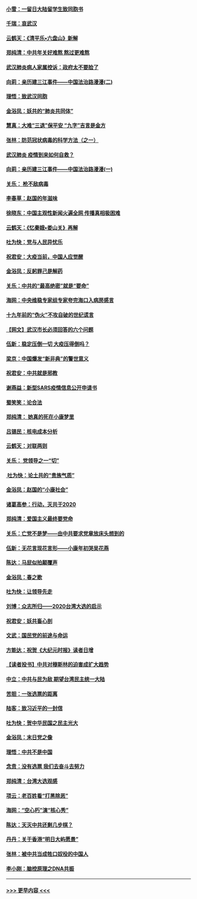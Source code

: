#### [小雪：一留日大陆留学生致同胞书](../pages/nsc993/n11834624.md?t=01312255) 
#### [千瑞：哀武汉](../pages/nsc993/n11833647.md?t=01312255) 
#### [云鹤天：《清平乐▪六盘山》新解](../pages/nsc993/n11833611.md?t=01312255) 
#### [郑纯清：中共年关好难熬 熬过更难熬](../pages/nsc993/n11833489.md?t=01312255) 
#### [武汉肺炎病人家属控诉：政府太不要脸了](../pages/nsc993/n11833205.md?t=01312255) 
#### [向莉：亲历建三江事件——中国法治路漫漫(二)](../pages/nsc993/n11829102.md?t=01312255) 
#### [理悟：致武汉同胞](../pages/nsc993/n11831522.md?t=01312255) 
#### [金浴凤：妖共的“肺炎共同体”](../pages/nsc993/n11829448.md?t=01312255) 
#### [慧真：大难“三退”保平安 “九字”吉言是金方](../pages/nsc993/n11829501.md?t=01312255) 
#### [张林：防范冠状病毒的科学方法（之一）](../pages/nsc993/n11828618.md?t=01312255) 
#### [武汉肺炎 疫情到来如何自救？](../pages/nsc993/n11827632.md?t=01312255) 
#### [向莉：亲历建三江事件——中国法治路漫漫(一)](../pages/nsc993/n11827190.md?t=01312255) 
#### [关乐： 枪不敌病毒](../pages/nsc993/n11826746.md?t=01312255) 
#### [李春草：赵国的年滋味](../pages/nsc993/n11826321.md?t=01312255) 
#### [徐晓东：中国主观性新闻火遍全网 传播真相极困难](../pages/nsc993/n11826508.md?t=01312255) 
#### [云鹤天：《忆秦娥▪娄山关》再解](../pages/nsc993/n11824682.md?t=01312255) 
#### [吐为快：党与人民异忧乐](../pages/nsc993/n11824660.md?t=01312255) 
#### [祝君安：大疫当前，中国人应觉醒](../pages/nsc993/n11821946.md?t=01312255) 
#### [金浴凤：反躬罪己是解药](../pages/nsc993/n11820280.md?t=01312255) 
#### [关乐：中共的“最高绝密”就是“要命”](../pages/nsc993/n11816946.md?t=01312255) 
#### [海网：中央维稳专家组专家夸完海口入病房感言](../pages/nsc993/n11815138.md?t=01312255) 
#### [十九年前的“伪火”不攻自破的世纪谎言](../pages/nsc993/n11813238.md?t=01312255) 
#### [【网文】武汉市长必须回答的六个问题](../pages/nsc993/n11813848.md?t=01312255) 
#### [伍新：稳定压倒一切 大疫压得倒吗？](../pages/nsc993/n11812634.md?t=01312255) 
#### [梁京：中国爆发“新非典”的警世意义](../pages/nsc993/n11812554.md?t=01312255) 
#### [祝君安：中共就是邪教](../pages/nsc993/n11812431.md?t=01312255) 
#### [谢燕益：新型SARS疫情信息公开申请书](../pages/nsc993/n11808840.md?t=01312255) 
#### [蜀笑笑：论合法](../pages/nsc993/n11808064.md?t=01312255) 
#### [郑纯清： 她真的死在小康梦里](../pages/nsc993/n11806623.md?t=01312255) 
#### [吕锡民：核电成本分析](../pages/nsc993/n11806284.md?t=01312255) 
#### [云鹤天：对联两则](../pages/nsc993/n11805957.md?t=01312255) 
#### [关乐： 党领导之一“切”](../pages/nsc993/n11804505.md?t=01312255) 
#### [ 吐为快：论土共的“贵族气质”](../pages/nsc993/n11804490.md?t=01312255) 
#### [金浴凤：赵国的“小康社会”](../pages/nsc993/n11804452.md?t=01312255) 
#### [诸葛高参：行动，灭共于2020](../pages/nsc993/n11804120.md?t=01312255) 
#### [郑纯清：爱国主义最终要党命](../pages/nsc993/n11802197.md?t=01312255) 
#### [关乐：亡党不是梦——由中共要求党章放床头想到的](../pages/nsc993/n11802156.md?t=01312255) 
#### [伍新：无花言现花言形——小康年初哭吴花燕](../pages/nsc993/n11800044.md?t=01312255) 
#### [陈达：马屁似拍颠覆声](../pages/nsc993/n11800010.md?t=01312255) 
#### [金浴凤：春之歌](../pages/nsc993/n11797687.md?t=01312255) 
#### [吐为快：让领导先走](../pages/nsc993/n11797512.md?t=01312255) 
#### [刘博：众志所归——2020台湾大选的启示](../pages/nsc993/n11796878.md?t=01312255) 
#### [祝君安：妖共畜心剖](../pages/nsc993/n11794273.md?t=01312255) 
#### [文武：国民党的前途与命运](../pages/nsc993/n11794198.md?t=01312255) 
#### [方能达：祝贺《大纪元时报》读者日增](../pages/nsc993/n11793807.md?t=01312255) 
#### [【读者投书】中共对穆斯林的迫害成扩大趋势](../pages/nsc993/n11791371.md?t=01312255) 
#### [中立：中共与民为敌 期望台湾民主统一大陆](../pages/nsc993/n11790392.md?t=01312255) 
#### [苦胆：一张选票的距离](../pages/nsc993/n11788914.md?t=01312255) 
#### [陆客：致习近平的一封信](../pages/nsc993/n11788867.md?t=01312255) 
#### [吐为快：贺中华民国之民主光大](../pages/nsc993/n11788618.md?t=01312255) 
#### [金浴凤：末日党之像](../pages/nsc993/n11787475.md?t=01312255) 
#### [理悟：中共不是中国](../pages/nsc993/n11787463.md?t=01312255) 
#### [念贲：没有选票  我们去奋斗去努力](../pages/nsc993/n11787398.md?t=01312255) 
#### [郑纯清：台湾大选观感](../pages/nsc993/n11786210.md?t=01312255) 
#### [项云：老百姓看“打黑除恶”](../pages/nsc993/n11785398.md?t=01312255) 
#### [海网：“空心朽”演“核心秀”](../pages/nsc993/n11783874.md?t=01312255) 
#### [陈达：天灭中共还剩几步棋？](../pages/nsc993/n11783719.md?t=01312255) 
#### [丹丹：关于香港“明日大屿愿景”](../pages/nsc993/n11783273.md?t=01312255) 
#### [张林：被中共当成牲口奴役的中国人](../pages/nsc993/n11782397.md?t=01312255) 
#### [李小刚：脑控原理之DNA共振](../pages/nsc993/n11780962.md?t=01312255) 

----
#### [ >>> 更早内容 <<< ](../indexes/nsc993-earlier.md)
